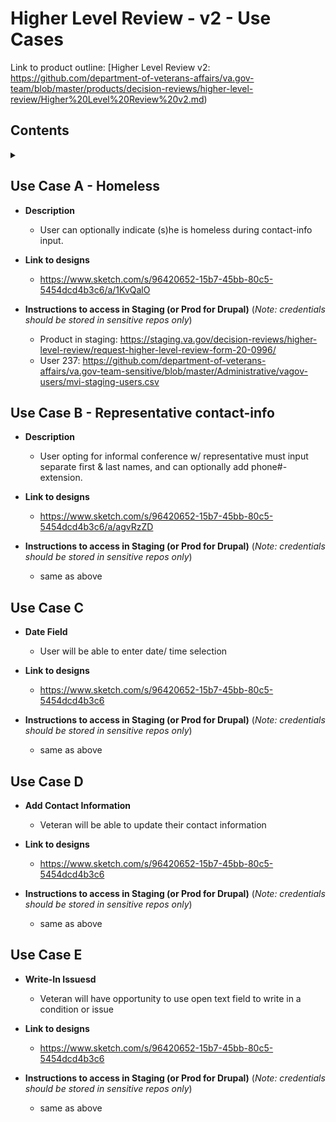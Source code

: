 # Higher Level Review - v2 - Use Cases

Link to product outline: [Higher Level Review v2: https://github.com/department-of-veterans-affairs/va.gov-team/blob/master/products/decision-reviews/higher-level-review/Higher%20Level%20Review%20v2.md)

## Contents
<details>
<summary></summary>
  
- [Use Case A - Homeless](#use-case-a) 
- [Use Case B - Representative contact-info](#use-case-b)
- [Use Case C](#use-case-c) 

</details>

## Use Case A - Homeless

* **Description**
  - User can optionally indicate (s)he is homeless during contact-info input.

* **Link to designs**
  - https://www.sketch.com/s/96420652-15b7-45bb-80c5-5454dcd4b3c6/a/1KvQalO

* **Instructions to access in Staging (or Prod for Drupal)** (_Note: credentials should be stored in sensitive repos only_)
  - Product in staging: https://staging.va.gov/decision-reviews/higher-level-review/request-higher-level-review-form-20-0996/
  - User 237: https://github.com/department-of-veterans-affairs/va.gov-team-sensitive/blob/master/Administrative/vagov-users/mvi-staging-users.csv

## Use Case B - Representative contact-info

* **Description**
  - User opting for informal conference w/ representative must input separate first & last names, and can optionally add phone#-extension.

* **Link to designs**
  - https://www.sketch.com/s/96420652-15b7-45bb-80c5-5454dcd4b3c6/a/agvRzZD

* **Instructions to access in Staging (or Prod for Drupal)** (_Note: credentials should be stored in sensitive repos only_)
  - same as above

## Use Case C

* **Date Field**
  - User will be able to enter date/ time selection

* **Link to designs**
  - https://www.sketch.com/s/96420652-15b7-45bb-80c5-5454dcd4b3c6

* **Instructions to access in Staging (or Prod for Drupal)** (_Note: credentials should be stored in sensitive repos only_)
  - same as above

## Use Case D

* **Add Contact Information**
  - Veteran will be able to update their contact information

* **Link to designs**
  - https://www.sketch.com/s/96420652-15b7-45bb-80c5-5454dcd4b3c6

* **Instructions to access in Staging (or Prod for Drupal)** (_Note: credentials should be stored in sensitive repos only_)
  - same as above

## Use Case E

* **Write-In Issuesd**
  - Veteran will have opportunity to use open text field to write in a condition or issue

* **Link to designs**
  - https://www.sketch.com/s/96420652-15b7-45bb-80c5-5454dcd4b3c6

* **Instructions to access in Staging (or Prod for Drupal)** (_Note: credentials should be stored in sensitive repos only_)
  - same as above


